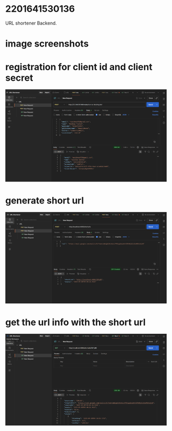 # 2201641530136
URL shortener Backend.


# image screenshots


# registration for client id and client secret
![alt text](<Screenshot 2025-09-08 144255.png>) 

# generate short url
![alt text](<Screenshot 2025-09-08 144310.png>) 

# get the url info with the short url
![alt text](<Screenshot 2025-09-08 144327.png>)